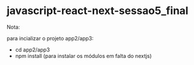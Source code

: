 # javascript-react-next-sessao5_final

Nota:

para incializar o projeto app2/app3:

  - cd app2/app3
  - npm install (para instalar os módulos em falta do nextjs)
